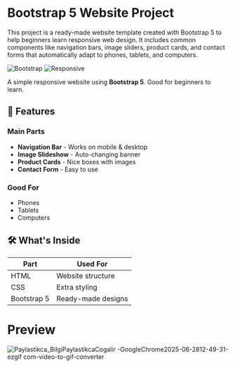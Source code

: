 # Bootstrap 5 Website Project

This project is a ready-made website template created with Bootstrap 5 to help beginners learn responsive web design. It includes common components like navigation bars, image sliders, product cards, and contact forms that automatically adapt to phones, tablets, and computers.

![Bootstrap](https://img.shields.io/badge/Bootstrap-5-blue)
![Responsive](https://img.shields.io/badge/Mobile-Friendly-Yes-green)

A simple responsive website using **Bootstrap 5**. Good for beginners to learn.

## 🌟 Features

### Main Parts
- **Navigation Bar** - Works on mobile & desktop
- **Image Slideshow** - Auto-changing banner
- **Product Cards** - Nice boxes with images
- **Contact Form** - Easy to use

### Good For
- Phones
- Tablets
- Computers

## 🛠️ What's Inside

| Part        | Used For          |
|-------------|-------------------|
| HTML        | Website structure |
| CSS         | Extra styling     |
| Bootstrap 5 | Ready-made designs|

# Preview
![Paylastikca_BilgiPaylastikcaCogalir -GoogleChrome2025-06-2812-49-31-ezgif com-video-to-gif-converter](https://github.com/user-attachments/assets/e82a56f3-a320-4a8c-b524-8e2a2d44b229)
